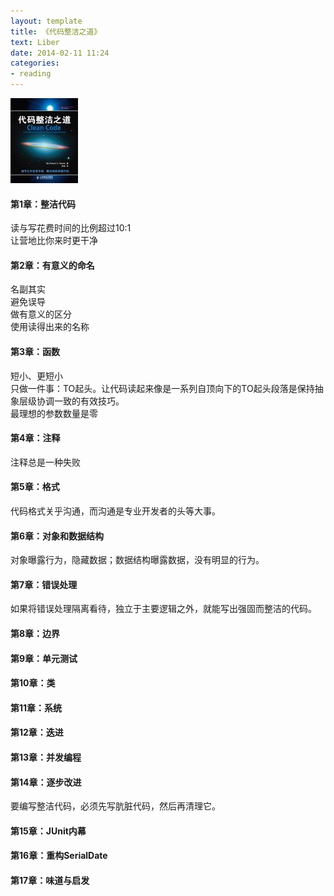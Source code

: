 ```yaml
---
layout: template
title: 《代码整洁之道》
text: Liber
date: 2014-02-11 11:24
categories:
- reading
---
```


<img style="padding-right: 10px;" src="/images/reading/4_47.jpg" />

#### 第1章：整洁代码  
读与写花费时间的比例超过10:1  
让营地比你来时更干净

#### 第2章：有意义的命名  
名副其实  
避免误导  
做有意义的区分  
使用读得出来的名称

#### 第3章：函数  
短小、更短小  
只做一件事：TO起头。让代码读起来像是一系列自顶向下的TO起头段落是保持抽象层级协调一致的有效技巧。  
最理想的参数数量是零

#### 第4章：注释  
注释总是一种失败

#### 第5章：格式  
代码格式关乎沟通，而沟通是专业开发者的头等大事。

#### 第6章：对象和数据结构  
对象曝露行为，隐藏数据；数据结构曝露数据，没有明显的行为。

#### 第7章：错误处理  
如果将错误处理隔离看待，独立于主要逻辑之外，就能写出强固而整洁的代码。

#### 第8章：边界

#### 第9章：单元测试

#### 第10章：类

#### 第11章：系统

#### 第12章：迭进

#### 第13章：并发编程

#### 第14章：逐步改进  
要编写整洁代码，必须先写肮脏代码，然后再清理它。

#### 第15章：JUnit内幕

#### 第16章：重构SerialDate

#### 第17章：味道与启发









